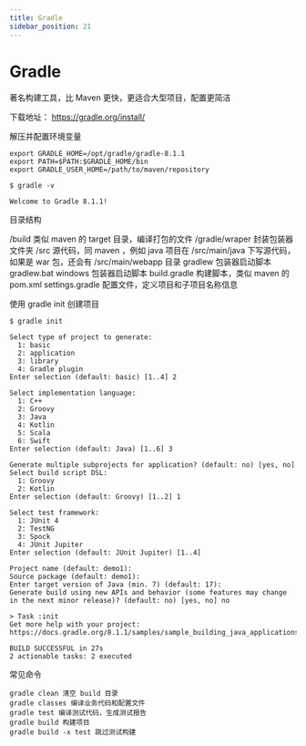 ```yaml
---
title: Gradle
sidebar_position: 21
---
```


# Gradle

著名构建工具，比 Maven 更快，更适合大型项目，配置更简洁

下载地址： https://gradle.org/install/

解压并配置环境变量

```
export GRADLE_HOME=/opt/gradle/gradle-8.1.1
export PATH=$PATH:$GRADLE_HOME/bin
export GRADLE_USER_HOME=/path/to/maven/repository
```

```
$ gradle -v

Welcome to Gradle 8.1.1!
```

目录结构

/build 类似 maven 的 target 目录，编译打包的文件
/gradle/wraper 封装包装器文件夹
/src 源代码，同 maven ，例如 java 项目在 /src/main/java 下写源代码，如果是 war 包，还会有 /src/main/webapp 目录
gradlew 包装器启动脚本
gradlew.bat windows 包装器启动脚本
build.gradle 构建脚本，类似 maven 的 pom.xml
settings.gradle 配置文件，定义项目和子项目名称信息


使用 gradle init 创建项目

```
$ gradle init

Select type of project to generate:
  1: basic
  2: application
  3: library
  4: Gradle plugin
Enter selection (default: basic) [1..4] 2

Select implementation language:
  1: C++
  2: Groovy
  3: Java
  4: Kotlin
  5: Scala
  6: Swift
Enter selection (default: Java) [1..6] 3

Generate multiple subprojects for application? (default: no) [yes, no] 
Select build script DSL:
  1: Groovy
  2: Kotlin
Enter selection (default: Groovy) [1..2] 1

Select test framework:
  1: JUnit 4
  2: TestNG
  3: Spock
  4: JUnit Jupiter
Enter selection (default: JUnit Jupiter) [1..4] 

Project name (default: demo1): 
Source package (default: demo1): 
Enter target version of Java (min. 7) (default: 17): 
Generate build using new APIs and behavior (some features may change in the next minor release)? (default: no) [yes, no] no

> Task :init
Get more help with your project: https://docs.gradle.org/8.1.1/samples/sample_building_java_applications.html

BUILD SUCCESSFUL in 27s
2 actionable tasks: 2 executed
```

常见命令

```
gradle clean 清空 build 目录
gradle classes 编译业务代码和配置文件
gradle test 编译测试代码，生成测试报告
gradle build 构建项目
gradle build -x test 跳过测试构建
```